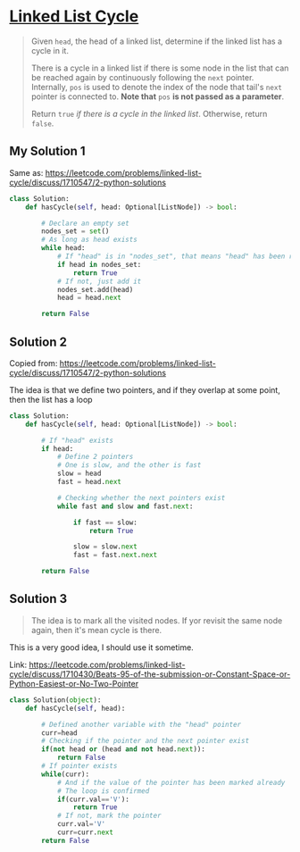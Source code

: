# [Linked List Cycle](https://leetcode.com/problems/linked-list-cycle/)

> Given `head`, the head of a linked list, determine if the linked list has a cycle in it.
>
> There is a cycle in a linked list if there is some node in the list that can be reached again by continuously following the `next` pointer. Internally, `pos` is used to denote the index of the node that tail's `next` pointer is connected to. **Note that** `pos` **is not passed as a parameter**.
>
> Return `true` *if there is a cycle in the linked list*. Otherwise, return `false`.

## My Solution 1

Same as: https://leetcode.com/problems/linked-list-cycle/discuss/1710547/2-python-solutions

```python
class Solution:
    def hasCycle(self, head: Optional[ListNode]) -> bool:

        # Declare an empty set
        nodes_set = set()
        # As long as head exists
        while head:
            # If "head" is in "nodes_set", that means "head" has been repeated, and a loop is confirmed
            if head in nodes_set:
                return True
            # If not, just add it
            nodes_set.add(head)
            head = head.next

        return False
```

## Solution 2

Copied from: https://leetcode.com/problems/linked-list-cycle/discuss/1710547/2-python-solutions

The idea is that we define two pointers, and if they overlap at some point, then the list has a loop

```python
class Solution:
    def hasCycle(self, head: Optional[ListNode]) -> bool:

        # If "head" exists
        if head:
            # Define 2 pointers
            # One is slow, and the other is fast
            slow = head
            fast = head.next

            # Checking whether the next pointers exist
            while fast and slow and fast.next:

                if fast == slow:
                    return True

                slow = slow.next
                fast = fast.next.next

        return False
```

## Solution 3

> The idea is to mark all the visited nodes. If yor revisit the same node again, then it's mean cycle is there.

This is a very good idea, I should use it sometime.

Link: https://leetcode.com/problems/linked-list-cycle/discuss/1710430/Beats-95-of-the-submission-or-Constant-Space-or-Python-Easiest-or-No-Two-Pointer

```python
class Solution(object):
    def hasCycle(self, head):

        # Defined another variable with the "head" pointer
        curr=head
        # Checking if the pointer and the next pointer exist
        if(not head or (head and not head.next)):
            return False
        # If pointer exists
        while(curr):
            # And if the value of the pointer has been marked already
            # The loop is confirmed
            if(curr.val=='V'):
                return True
            # If not, mark the pointer
            curr.val='V'
            curr=curr.next
        return False
```
